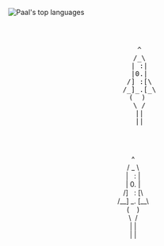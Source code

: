![Paal's top languages](https://github-readme-stats-eight-theta.vercel.app/api/top-langs/?username=paalss&layout=compact&exclude_lang=java+r&theme=blue-green)


<pre>
  <p align=center>
   ^
   /_\
   | :|
   |0.|
   /] :[\
   /_]_.[_\
  (  )
   \ /
   ||
   ||
  </p>
</pre>

<p align=center>
 ^ <br>
 / _ \ <br>
 | &nbsp;&nbsp;: | <br>
 | 0. | <br>
 /]&nbsp;&nbsp;&nbsp;: [\ <br>
 /__] _. [__\  <br>
(&nbsp;&nbsp;&nbsp;&nbsp;) <br>
 \&nbsp;&nbsp;/ <br>
 | | <br>
 | |
</p>

<!--
nyttige lenker:
https://github.com/ryo-ma/github-profile-trophy
https://github.com/Naereen/badges

**paalss/paalss** is a ✨ _special_ ✨ repository because its `README.md` (this file) appears on your GitHub profile.

Here are some ideas to get you started:

- 🔭 I’m currently working on ...
- 🌱 I’m currently learning ...
- 👯 I’m looking to collaborate on ...
- 🤔 I’m looking for help with ...
- 💬 Ask me about ...
- 📫 How to reach me: ...
- 😄 Pronouns: ...
- ⚡ Fun fact: ...
-->
